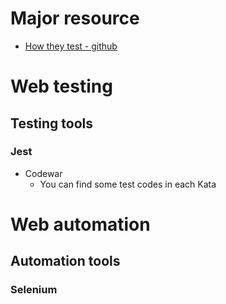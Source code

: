 # Major resource
- [How they test - github](https://github.com/abhivaikar/howtheytest)

# Web testing
## Testing tools
### Jest
- Codewar
  - You can find some test codes in each Kata
# Web automation
## Automation tools
### Selenium